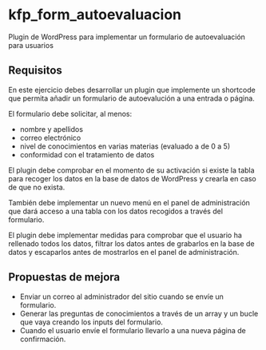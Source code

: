 # kfp_form_autoevaluacion
Plugin de WordPress para implementar un formulario de autoevaluación para usuarios

## Requisitos
En este ejercicio debes desarrollar un plugin que implemente un shortcode que permita añadir un formulario de autoevalución a una entrada o página.

El formulario debe solicitar, al menos: 
 * nombre y apellidos
 * correo electrónico
 * nivel de conocimientos en varias materias (evaluado a de 0 a 5)
 * conformidad con el tratamiento de datos

El plugin debe comprobar en el momento de su activación si existe la tabla para recoger los datos en la base de datos de WordPress y crearla en caso de que no exista.

También debe implementar un nuevo menú en el panel de administración que dará acceso a una tabla con los datos recogidos a través del formulario.

El plugin debe implementar medidas para comprobar que el usuario ha rellenado todos los datos, filtrar los datos antes de grabarlos en la base de datos y escaparlos antes de mostrarlos en el panel de administración.

## Propuestas de mejora
  * Enviar un correo al administrador del sitio cuando se envíe un formulario.
  * Generar las preguntas de conocimientos a través de un array y un bucle que vaya creando los inputs del formulario.
  * Cuando el usuario envíe el formulario llevarlo a una nueva página de confirmación.
